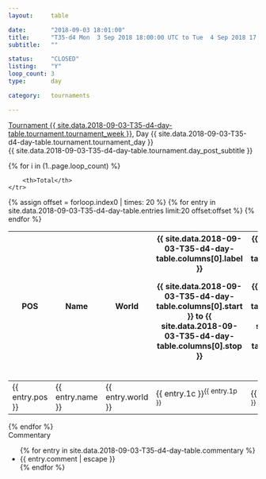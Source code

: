 ```yaml
---
layout: 	table

date: 		"2018-09-03 18:01:00"
title: 		"T35-d4 Mon  3 Sep 2018 18:00:00 UTC to Tue  4 Sep 2018 17:59:59 UTC"
subtitle: 	""

status:     "CLOSED"
listing:    "Y"
loop_count: 3
type:       day

category: 	tournaments

---
```

<div class="table_header">
    <span class="table_title">
        <a href="{{ site.data.2018-09-03-T35-d4-day-table.tournament.week_results_table_url }}">
        Tournament {{ site.data.2018-09-03-T35-d4-day-table.tournament.tournament_week }}</a>, Day {{ site.data.2018-09-03-T35-d4-day-table.tournament.tournament_day }}
    </span><br>
    <span class="table_subtitle">
        {{ site.data.2018-09-03-T35-d4-day-table.tournament.day_post_subtitle }}
    </span>  
</div>

{% for i in (1..page.loop_count) %}
<br>
<table class="day_table">
  <colgroup>
    <col style="width:18px">
    <col style="width:55px">
    <col style="width:55px">
    <col style="width:12px">
    <col style="width:12px">
    <col style="width:12px">
    <col style="width:12px">
    <col style="width:12px">
    <col style="width:12px">
    <col style="width:12px">
    <col style="width:12px">
    <col style="width:12px">
    <col style="width:12px">
    <col style="width:12px">
    <col style="width:12px">
    <col style="width:12px">
    <col style="width:12px">
    <col style="width:12px">
    <col style="width:12px">
    <col style="width:12px">
    <col style="width:12px">
    <col style="width:12px">
    <col style="width:12px">
    <col style="width:12px">
    <col style="width:12px">
    <col style="width:12px">
    <col style="width:12px">
    <col style="width:18px">
  </colgroup>  
  <thead>
    <tr>
        <th>POS</th>
        <th class="AlignLeft">Name</th>
        <th class="AlignLeft">World</th>

<th><div class="label">{{ site.data.2018-09-03-T35-d4-day-table.columns[0].label }}<p class="onhover">{{ site.data.2018-09-03-T35-d4-day-table.columns[0].start }} to {{ site.data.2018-09-03-T35-d4-day-table.columns[0].stop }}</p></div>​</th>
<th><div class="label">{{ site.data.2018-09-03-T35-d4-day-table.columns[1].label }}<p class="onhover">{{ site.data.2018-09-03-T35-d4-day-table.columns[1].start }} to {{ site.data.2018-09-03-T35-d4-day-table.columns[1].stop }}</p></div>​</th>
<th><div class="label">{{ site.data.2018-09-03-T35-d4-day-table.columns[2].label }}<p class="onhover">{{ site.data.2018-09-03-T35-d4-day-table.columns[2].start }} to {{ site.data.2018-09-03-T35-d4-day-table.columns[2].stop }}</p></div>​</th>
<th><div class="label">{{ site.data.2018-09-03-T35-d4-day-table.columns[3].label }}<p class="onhover">{{ site.data.2018-09-03-T35-d4-day-table.columns[3].start }} to {{ site.data.2018-09-03-T35-d4-day-table.columns[3].stop }}</p></div>​</th>
<th><div class="label">{{ site.data.2018-09-03-T35-d4-day-table.columns[4].label }}<p class="onhover">{{ site.data.2018-09-03-T35-d4-day-table.columns[4].start }} to {{ site.data.2018-09-03-T35-d4-day-table.columns[4].stop }}</p></div>​</th>
<th><div class="label">{{ site.data.2018-09-03-T35-d4-day-table.columns[5].label }}<p class="onhover">{{ site.data.2018-09-03-T35-d4-day-table.columns[5].start }} to {{ site.data.2018-09-03-T35-d4-day-table.columns[5].stop }}</p></div>​</th>
<th><div class="label">{{ site.data.2018-09-03-T35-d4-day-table.columns[6].label }}<p class="onhover">{{ site.data.2018-09-03-T35-d4-day-table.columns[6].start }} to {{ site.data.2018-09-03-T35-d4-day-table.columns[6].stop }}</p></div>​</th>
<th><div class="label">{{ site.data.2018-09-03-T35-d4-day-table.columns[7].label }}<p class="onhover">{{ site.data.2018-09-03-T35-d4-day-table.columns[7].start }} to {{ site.data.2018-09-03-T35-d4-day-table.columns[7].stop }}</p></div>​</th>
<th><div class="label">{{ site.data.2018-09-03-T35-d4-day-table.columns[8].label }}<p class="onhover">{{ site.data.2018-09-03-T35-d4-day-table.columns[8].start }} to {{ site.data.2018-09-03-T35-d4-day-table.columns[8].stop }}</p></div>​</th>
<th><div class="label">{{ site.data.2018-09-03-T35-d4-day-table.columns[9].label }}<p class="onhover">{{ site.data.2018-09-03-T35-d4-day-table.columns[9].start }} to {{ site.data.2018-09-03-T35-d4-day-table.columns[9].stop }}</p></div>​</th>
<th><div class="label">{{ site.data.2018-09-03-T35-d4-day-table.columns[10].label }}<p class="onhover">{{ site.data.2018-09-03-T35-d4-day-table.columns[10].start }} to {{ site.data.2018-09-03-T35-d4-day-table.columns[10].stop }}</p></div>​</th>

<th><div class="label">{{ site.data.2018-09-03-T35-d4-day-table.columns[11].label }}<p class="onhover">{{ site.data.2018-09-03-T35-d4-day-table.columns[11].start }} to {{ site.data.2018-09-03-T35-d4-day-table.columns[11].stop }}</p></div>​</th>
<th><div class="label">{{ site.data.2018-09-03-T35-d4-day-table.columns[12].label }}<p class="onhover">{{ site.data.2018-09-03-T35-d4-day-table.columns[12].start }} to {{ site.data.2018-09-03-T35-d4-day-table.columns[12].stop }}</p></div>​</th>
<th><div class="label">{{ site.data.2018-09-03-T35-d4-day-table.columns[13].label }}<p class="onhover">{{ site.data.2018-09-03-T35-d4-day-table.columns[13].start }} to {{ site.data.2018-09-03-T35-d4-day-table.columns[13].stop }}</p></div>​</th>
<th><div class="label">{{ site.data.2018-09-03-T35-d4-day-table.columns[14].label }}<p class="onhover">{{ site.data.2018-09-03-T35-d4-day-table.columns[14].start }} to {{ site.data.2018-09-03-T35-d4-day-table.columns[14].stop }}</p></div>​</th>
<th><div class="label">{{ site.data.2018-09-03-T35-d4-day-table.columns[15].label }}<p class="onhover">{{ site.data.2018-09-03-T35-d4-day-table.columns[15].start }} to {{ site.data.2018-09-03-T35-d4-day-table.columns[15].stop }}</p></div>​</th>
<th><div class="label">{{ site.data.2018-09-03-T35-d4-day-table.columns[16].label }}<p class="onhover">{{ site.data.2018-09-03-T35-d4-day-table.columns[16].start }} to {{ site.data.2018-09-03-T35-d4-day-table.columns[16].stop }}</p></div>​</th>
<th><div class="label">{{ site.data.2018-09-03-T35-d4-day-table.columns[17].label }}<p class="onhover">{{ site.data.2018-09-03-T35-d4-day-table.columns[17].start }} to {{ site.data.2018-09-03-T35-d4-day-table.columns[17].stop }}</p></div>​</th>
<th><div class="label">{{ site.data.2018-09-03-T35-d4-day-table.columns[18].label }}<p class="onhover">{{ site.data.2018-09-03-T35-d4-day-table.columns[18].start }} to {{ site.data.2018-09-03-T35-d4-day-table.columns[18].stop }}</p></div>​</th>
<th><div class="label">{{ site.data.2018-09-03-T35-d4-day-table.columns[19].label }}<p class="onhover">{{ site.data.2018-09-03-T35-d4-day-table.columns[19].start }} to {{ site.data.2018-09-03-T35-d4-day-table.columns[19].stop }}</p></div>​</th>
<th><div class="label">{{ site.data.2018-09-03-T35-d4-day-table.columns[20].label }}<p class="onhover">{{ site.data.2018-09-03-T35-d4-day-table.columns[20].start }} to {{ site.data.2018-09-03-T35-d4-day-table.columns[20].stop }}</p></div>​</th>

<th><div class="label">{{ site.data.2018-09-03-T35-d4-day-table.columns[21].label }}<p class="onhover">{{ site.data.2018-09-03-T35-d4-day-table.columns[21].start }} to {{ site.data.2018-09-03-T35-d4-day-table.columns[21].stop }}</p></div>​</th>
<th><div class="label">{{ site.data.2018-09-03-T35-d4-day-table.columns[22].label }}<p class="onhover">{{ site.data.2018-09-03-T35-d4-day-table.columns[22].start }} to {{ site.data.2018-09-03-T35-d4-day-table.columns[22].stop }}</p></div>​</th>
<th><div class="label">{{ site.data.2018-09-03-T35-d4-day-table.columns[23].label }}<p class="onhover">{{ site.data.2018-09-03-T35-d4-day-table.columns[23].start }} to {{ site.data.2018-09-03-T35-d4-day-table.columns[23].stop }}</p></div>​</th>

        <th>Total</th>
    </tr>
  </thead>
  {% assign offset = forloop.index0 | times: 20 %}
<tbody>
{% for entry in site.data.2018-09-03-T35-d4-day-table.entries limit:20 offset:offset %}
  <tr>
    <td class="pl{{ entry.pos }}">{{ entry.pos }}</td>
    <td class="AlignLeft">{{ entry.name }}</td>
    <td class="AlignLeft">{{ entry.world }}</td>
    <td class="pl{{ entry.1p }}">{{ entry.1c }}<sup>{{ entry.1p }}</sup></td>
    <td class="pl{{ entry.2p }}">{{ entry.2c }}<sup>{{ entry.2p }}</sup></td>
    <td class="pl{{ entry.3p }}">{{ entry.3c }}<sup>{{ entry.3p }}</sup></td>
    <td class="pl{{ entry.4p }}">{{ entry.4c }}<sup>{{ entry.4p }}</sup></td>
    <td class="pl{{ entry.5p }}">{{ entry.5c }}<sup>{{ entry.5p }}</sup></td>
    <td class="pl{{ entry.6p }}">{{ entry.6c }}<sup>{{ entry.6p }}</sup></td>
    <td class="pl{{ entry.7p }}">{{ entry.7c }}<sup>{{ entry.7p }}</sup></td>
    <td class="pl{{ entry.8p }}">{{ entry.8c }}<sup>{{ entry.8p }}</sup></td>
    <td class="pl{{ entry.9p }}">{{ entry.9c }}<sup>{{ entry.9p }}</sup></td>
    <td class="pl{{ entry.10p }}">{{ entry.10c }}<sup>{{ entry.10p }}</sup></td>
    <td class="pl{{ entry.11p }}">{{ entry.11c }}<sup>{{ entry.11p }}</sup></td>
    <td class="pl{{ entry.12p }}">{{ entry.12c }}<sup>{{ entry.12p }}</sup></td>
    <td class="pl{{ entry.13p }}">{{ entry.13c }}<sup>{{ entry.13p }}</sup></td>
    <td class="pl{{ entry.14p }}">{{ entry.14c }}<sup>{{ entry.14p }}</sup></td>
    <td class="pl{{ entry.15p }}">{{ entry.15c }}<sup>{{ entry.15p }}</sup></td>
    <td class="pl{{ entry.16p }}">{{ entry.16c }}<sup>{{ entry.16p }}</sup></td>
    <td class="pl{{ entry.17p }}">{{ entry.17c }}<sup>{{ entry.17p }}</sup></td>
    <td class="pl{{ entry.18p }}">{{ entry.18c }}<sup>{{ entry.18p }}</sup></td>
    <td class="pl{{ entry.19p }}">{{ entry.19c }}<sup>{{ entry.19p }}</sup></td>
    <td class="pl{{ entry.20p }}">{{ entry.20c }}<sup>{{ entry.20p }}</sup></td>
    <td class="pl{{ entry.21p }}">{{ entry.21c }}<sup>{{ entry.21p }}</sup></td>
    <td class="pl{{ entry.22p }}">{{ entry.22c }}<sup>{{ entry.22p }}</sup></td>
    <td class="pl{{ entry.23p }}">{{ entry.23c }}<sup>{{ entry.23p }}</sup></td>
    <td class="pl{{ entry.24p }}">{{ entry.24c }}<sup>{{ entry.24p }}</sup></td>
    <td>{{ entry.total }}</td>
  </tr>
{% endfor %}  
</tbody>
</table>
<div class="leaderboard"></div>
{% endfor %}

<div class="commentary">
  <span class="commentary_title">Commentary</span>
  <ul>
    {% for entry in site.data.2018-09-03-T35-d4-day-table.commentary %}
    <li class="commentary_list">{{ entry.comment | escape }}</li>
    {% endfor %}
  </ul>
</div>



